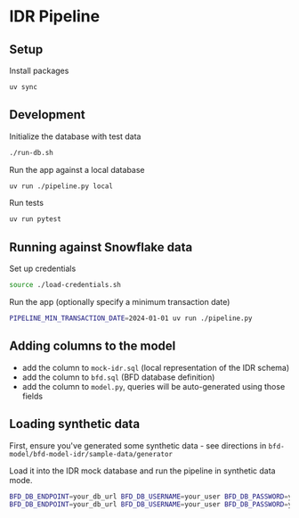 # IDR Pipeline

## Setup

Install packages

```sh
uv sync
```

## Development

Initialize the database with test data

```sh
./run-db.sh
```

Run the app against a local database

```sh
uv run ./pipeline.py local
```

Run tests

```sh
uv run pytest
```

## Running against Snowflake data

Set up credentials

```sh
source ./load-credentials.sh
```

Run the app (optionally specify a minimum transaction date)

```sh
PIPELINE_MIN_TRANSACTION_DATE=2024-01-01 uv run ./pipeline.py
```

## Adding columns to the model

- add the column to `mock-idr.sql` (local representation of the IDR schema)
- add the column to `bfd.sql` (BFD database definition)
- add the column to `model.py`, queries will be auto-generated using those fields

## Loading synthetic data

First, ensure you've generated some synthetic data - see directions in `bfd-model/bfd-model-idr/sample-data/generator`

Load it into the IDR mock database and run the pipeline in synthetic data mode.

```sh
BFD_DB_ENDPOINT=your_db_url BFD_DB_USERNAME=your_user BFD_DB_PASSWORD=your_password uv run load_synthetic.py
BFD_DB_ENDPOINT=your_db_url BFD_DB_USERNAME=your_user BFD_DB_PASSWORD=your_password uv run pipeline.py synthetic
```
